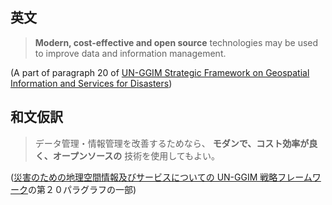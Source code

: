 ## 英文
> __Modern, cost-effective and open source__ technologies may be used to improve data and information management.

(A part of paragraph 20 of [UN-GGIM Strategic Framework on Geospatial Information and Services for Disasters](http://ggim.un.org/documents/UN-GGIM_Strategic_Framework_Disasters_final.pdf))

## 和文仮訳
> データ管理・情報管理を改善するためなら、 __モダンで、コスト効率が良く、オープンソースの__ 技術を使用してもよい。

([災害のための地理空間情報及びサービスについての UN-GGIM 戦略フレームワーク](http://ggim.un.org/documents/UN-GGIM_Strategic_Framework_Disasters_final.pdf)の第２０パラグラフの一部)
